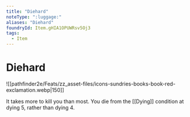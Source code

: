 ```yaml
---
title: "Diehard"
noteType: ":luggage:"
aliases: "Diehard"
foundryId: Item.gHIA1OPUWRsv5Oj3
tags:
  - Item
---
```


# Diehard
![[pathfinder2e/Feats/zz_asset-files/icons-sundries-books-book-red-exclamation.webp|150]]

It takes more to kill you than most. You die from the [[Dying]] condition at dying 5, rather than dying 4.
